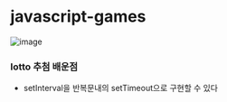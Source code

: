 # javascript-games
![image](https://www.google.com/imgres?imgurl=https%3A%2F%2Fmedia.vlpt.us%2Fimages%2Fhanblueblue%2Fpost%2F3a0b0464-a4f4-44b9-820a-d14e47f98eec%2Fjs.png&imgrefurl=https%3A%2F%2Fvelog.io%2F%40hanblueblue%2FJavaScript-1.-%25EA%25B8%25B0%25EB%25B3%25B8-%25EC%25A7%2580%25EC%258B%259D&tbnid=BSGREpHFLvAqBM&vet=12ahUKEwjw-4zc_s7yAhVAz4sBHSUaDqcQMygCegQIARB_..i&docid=FTFbpP7VNfuEuM&w=1800&h=1012&q=js&ved=2ahUKEwjw-4zc_s7yAhVAz4sBHSUaDqcQMygCegQIARB_)

### lotto 추첨 배운점 
 - setInterval을 반복문내의 setTimeout으로 구현할 수 있다
 
